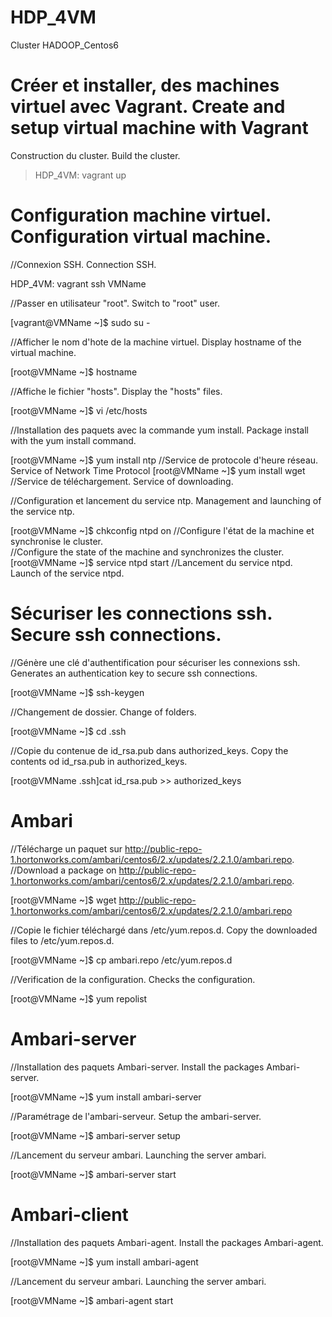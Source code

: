 # HDP_4VM
Cluster HADOOP_Centos6

# Créer et installer, des machines virtuel avec Vagrant. Create and setup virtual machine with Vagrant 
Construction du cluster. Build the cluster.

> HDP_4VM: vagrant up 

# Configuration machine virtuel. Configuration virtual machine.

//Connexion SSH. Connection SSH.

HDP_4VM: vagrant ssh VMName

//Passer en utilisateur "root". Switch to "root" user.

[vagrant@VMName ~]$ sudo su -

//Afficher le nom d'hote de la machine virtuel. Display hostname of the virtual machine.

[root@VMName ~]$ hostname

//Affiche le fichier "hosts". Display the "hosts" files.

[root@VMName ~]$ vi /etc/hosts

//Installation des paquets avec la commande yum install. Package install with the yum install command.

[root@VMName ~]$ yum install ntp //Service de protocole d'heure réseau. Service of Network Time Protocol 
[root@VMName ~]$ yum install wget //Service de téléchargement. Service of downloading.

//Configuration et lancement du service ntp. Management and launching of the service ntp.

[root@VMName ~]$ chkconfig ntpd on //Configure l'état de la machine et synchronise le cluster.  
                                   //Configure the state of the machine and synchronizes the cluster.
[root@VMName ~]$ service ntpd start //Lancement du service ntpd. Launch of the service ntpd.

# Sécuriser les connections ssh. Secure ssh connections.
//Génère une clé d'authentification pour sécuriser les connexions ssh. Generates an authentication key to secure ssh connections.

[root@VMName ~]$ ssh-keygen

//Changement de dossier. Change of folders.

[root@VMName ~]$ cd .ssh

//Copie du contenue de id_rsa.pub dans authorized_keys. Copy the contents od id_rsa.pub in authorized_keys.

[root@VMName .ssh]cat id_rsa.pub >> authorized_keys

# Ambari

//Télécharge un paquet sur http://public-repo-1.hortonworks.com/ambari/centos6/2.x/updates/2.2.1.0/ambari.repo.
//Download a package on http://public-repo-1.hortonworks.com/ambari/centos6/2.x/updates/2.2.1.0/ambari.repo.

[root@VMName ~]$ wget http://public-repo-1.hortonworks.com/ambari/centos6/2.x/updates/2.2.1.0/ambari.repo

//Copie le fichier téléchargé dans /etc/yum.repos.d. Copy the downloaded files to /etc/yum.repos.d.

[root@VMName ~]$ cp ambari.repo /etc/yum.repos.d 

//Verification de la configuration. Checks the configuration.

[root@VMName ~]$ yum repolist

# Ambari-server
//Installation des paquets Ambari-server. Install the packages Ambari-server.

[root@VMName ~]$ yum install ambari-server

//Paramétrage de l'ambari-serveur. Setup the ambari-server.

[root@VMName ~]$ ambari-server setup

//Lancement du serveur ambari. Launching the server ambari.

[root@VMName ~]$ ambari-server start

# Ambari-client
//Installation des paquets Ambari-agent. Install the packages Ambari-agent.

[root@VMName ~]$ yum install ambari-agent

//Lancement du serveur ambari. Launching the server ambari.

[root@VMName ~]$ ambari-agent start
